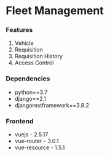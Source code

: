 # Fleet Management

### Features
1. Vehicle
2. Requisition
3. Requisition History
4. Access Control

### Dependencies
+ python==3.7
+ django==2.1
+ djangorestframework==3.8.2

### Frontend
+ vuejs - 2.5.17
+ vue-router - 3.0.1
+ vue-resource - 1.5.1
